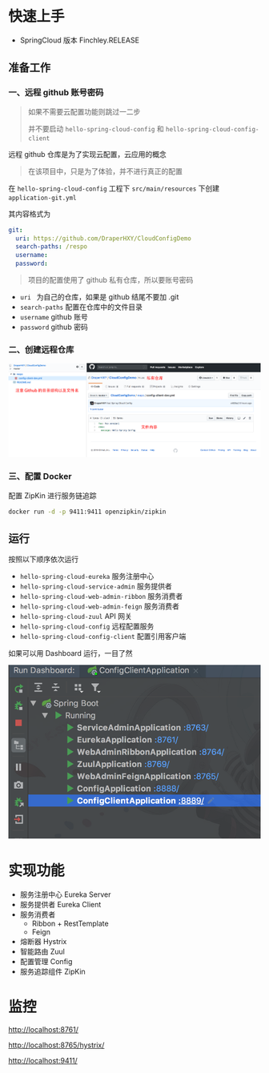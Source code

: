 # 快速上手

* SpringCloud 版本 Finchley.RELEASE



## 准备工作

### 一、远程 github 账号密码

> 如果不需要云配置功能则跳过一二步
>
> 并不要启动 ``hello-spring-cloud-config`` 和 ``hello-spring-cloud-config-client``

远程 github 仓库是为了实现云配置，云应用的概念

> 在该项目中，只是为了体验，并不进行真正的配置

在 ``hello-spring-cloud-config`` 工程下 ``src/main/resources`` 下创建 ``application-git.yml``

其内容格式为

```yaml
git:
  uri: https://github.com/DraperHXY/CloudConfigDemo
  search-paths: /respo
  username: 
  password: 
```

> 项目的配置使用了 github 私有仓库，所以要账号密码
>

* ``uri `` 为自己的仓库，如果是 github 结尾不要加 .git
* ``search-paths`` 配置在仓库中的文件目录
* ``username`` github 账号
* ``password`` github 密码



### 二、创建远程仓库



![github 图示](img/1.png)





### 三、配置 Docker

配置 ZipKin 进行服务链追踪

```bash
docker run -d -p 9411:9411 openzipkin/zipkin
```



## 运行

按照以下顺序依次运行

*  ``hello-spring-cloud-eureka`` 服务注册中心
* ``hello-spring-cloud-service-admin`` 服务提供者
* ``hello-spring-cloud-web-admin-ribbon`` 服务消费者
* ``hello-spring-cloud-web-admin-feign`` 服务消费者
* ``hello-spring-cloud-zuul`` API 网关
* ``hello-spring-cloud-config`` 远程配置服务
* ``hello-spring-cloud-config-client`` 配置引用客户端



如果可以用 Dashboard 运行，一目了然

![Dashboard](img/2.png)



# 实现功能

* 服务注册中心 Eureka Server
* 服务提供者 Eureka Client
* 服务消费者
  * Ribbon + RestTemplate
  * Feign
* 熔断器 Hystrix
* 智能路由 Zuul
* 配置管理 Config
* 服务追踪组件 ZipKin



# 监控

[http://localhost:8761/](http://localhost:8761/)

[http://localhost:8765/hystrix/](http://localhost:8765/hystrix/)

[http://localhost:9411/](http://localhost:9411)


